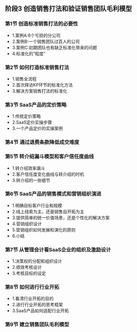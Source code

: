 ## 阶段3 创造销售打法和验证销售团队毛利模型 
### 第1节 创造标准销售打法的必要性
- 1.案例A:6个亏损的分公司 
- 2.案例B:一个销售团队过百人的公司 
- 3.案例C:初期团队也有缺乏标准化带来的问题 
- 4.标准化的“程度”
### 第2节 如何打造标准销售打法 
- 1.销售全流程
- 2.首次拜访KP环节的标准化方法
- 3.解决方案销售打法的标准化 
### 第3节 SaaS产品的定价策略
- 1.传统定价策略 
- 2.SaaS定价实操步骤 
- 3.一个产品定价的实操案例
### 第4节 通过退费条款降低成交难度
### 第5节 转介绍漏斗模型和客户信任度曲线
- 1.转介绍效率漏斗 
- 2.客户信任度变化曲线与转介绍的时机 
- 3.转介绍的一些细节
### 第6节 SaaS产品的销售模式和营销组织演进 
- 1.明确目标客户行业和规模 
- 2.线上线索为主，还是销售自开拓为主 
- 3.提供简单的统一价值场景，还是个性化的解决方案 
- 4.营销组织设计
- 5.营销组织如何发展和演化的原则
- 6.小结
### 第7节 从管理会计看SaaS企业的组织及激励设计
- 1.决策权的分配和组织设计 
- 2.绩效考核设计 
- 3.考核目标的设定
### 第8节 如何进行行业开拓 
- 1.看清行业开拓的目的 
- 2.进行行业开拓的思考框架 
- 3.SaaS产品如何适配行业开拓
### 第9节 建立销售团队毛利模型 